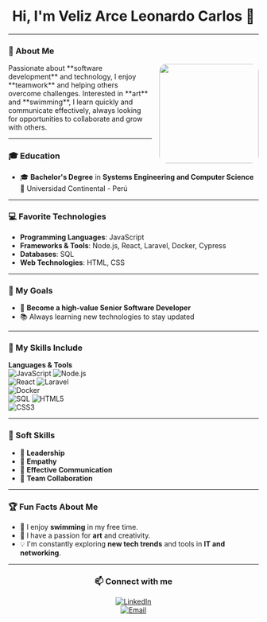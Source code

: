<div align="center">
  <h1>Hi, I'm Veliz Arce Leonardo Carlos 👋</h1>
</div>

---

### 🚀 About Me

<p>
  <img src="coding-typing.gif" align="right" style="width: 200px; height: 200px; object-fit: cover; margin-left: 15px; border-radius: 15px;" />
  Passionate about **software development** and technology, I enjoy **teamwork** and helping others overcome challenges. Interested in **art** and **swimming**, I learn quickly and communicate effectively, always looking for opportunities to collaborate and grow with others.
</p>

---

### 🎓 Education
- 🎓 **Bachelor's Degree** in **Systems Engineering and Computer Science**  
   📍 Universidad Continental - Perú  

---

### 💻 Favorite Technologies
- **Programming Languages**: JavaScript  
- **Frameworks & Tools**: Node.js, React, Laravel, Docker, Cypress  
- **Databases**: SQL  
- **Web Technologies**: HTML, CSS  

---

### 🎯 My Goals
- 🌟 **Become a high-value Senior Software Developer**  
- 📚 Always learning new technologies to stay updated  

---

### 💼 My Skills Include

**Languages & Tools**  
![JavaScript](https://img.shields.io/badge/-JavaScript-F7DF1E?style=flat&logo=javascript&logoColor=black) 
![Node.js](https://img.shields.io/badge/-Node.js-339933?style=flat&logo=node.js&logoColor=white)  
![React](https://img.shields.io/badge/-React-61DAFB?style=flat&logo=react&logoColor=black)
![Laravel](https://img.shields.io/badge/-Laravel-FF2D20?style=flat&logo=laravel&logoColor=white)  
![Docker](https://img.shields.io/badge/-Docker-2496ED?style=flat&logo=docker&logoColor=white)  
![SQL](https://img.shields.io/badge/-SQL-4479A1?style=flat&logo=postgresql&logoColor=white)
![HTML5](https://img.shields.io/badge/-HTML5-E34F26?style=flat&logo=html5&logoColor=white)  
![CSS3](https://img.shields.io/badge/-CSS3-1572B6?style=flat&logo=css3&logoColor=white)

---

### 🌟 Soft Skills
- 🧠 **Leadership**  
- 🤝 **Empathy**  
- 💬 **Effective Communication**  
- 🚀 **Team Collaboration**  

---

### 🏆 Fun Facts About Me
- 🌊 I enjoy **swimming** in my free time.  
- 🎨 I have a passion for **art** and creativity.  
- 💡 I'm constantly exploring **new tech trends** and tools in **IT and networking**.

---

<div align="center">

### 📫 Connect with me  
[![LinkedIn](https://img.shields.io/badge/-LinkedIn-0077B5?style=flat&logo=linkedin&logoColor=white)](https://linkedin.com/)  
[![Email](https://img.shields.io/badge/-Email-D14836?style=flat&logo=gmail&logoColor=white)](mailto:your-email@example.com)

</div>

